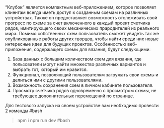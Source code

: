 “Клубок” является компактным веб-приложением, которое позволяет клиентам всегда иметь доступ к созданным схемам на различных устройствах. Также он предоставляет возможность отслеживать свой прогресс по схеме за счет включенного в каждый проект счетчика рядов, имитирующего своих механических прародителей из реального мира. Помимо собственных схем пользователь сможет увидеть так же опубликованные работы других творцов, чтобы найти среди них новые интересные идеи для будущих проектов.
Особенностью веб-приложения, содержащего схемы для вязания, будут следующими:
1. База данных с большим количеством схем для вязания, где пользователи могут найти множество различных вариантов и выбрать тот, который им нравится.
2. Функционал, позволяющий пользователям загружать свои схемы и делиться ими с другими пользователями.
3. Возможность сохранения схем в личном кабинете пользователя.
4. Просмотр счетчика рядов одновременно с просмотром схемы, не требующее дополнительных перемещений по странице.

Для тестового запуска на своем устройстве вам необходимо провести 2 команды
#bash
> npm i
> npm run dev
#bash
